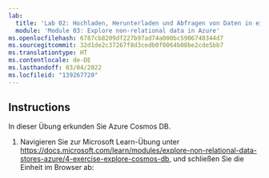 ```yaml
---
lab:
  title: 'Lab 02: Hochladen, Herunterladen und Abfragen von Daten in einem nicht relationalen Datenspeicher'
  module: 'Module 03: Explore non-relational data in Azure'
ms.openlocfilehash: 6787cb8209df227b97ad74a000bc5906740344d7
ms.sourcegitcommit: 32d1de2c37267f8d3cedb0f0064b08be2cde5bb7
ms.translationtype: HT
ms.contentlocale: de-DE
ms.lasthandoff: 03/04/2022
ms.locfileid: "139267720"
---
```

## <a name="instructions"></a>Instructions

In dieser Übung erkunden Sie Azure Cosmos DB.

1.  Navigieren Sie zur Microsoft Learn-Übung unter https://docs.microsoft.com/learn/modules/explore-non-relational-data-stores-azure/4-exercise-explore-cosmos-db, und schließen Sie die Einheit im Browser ab: 
